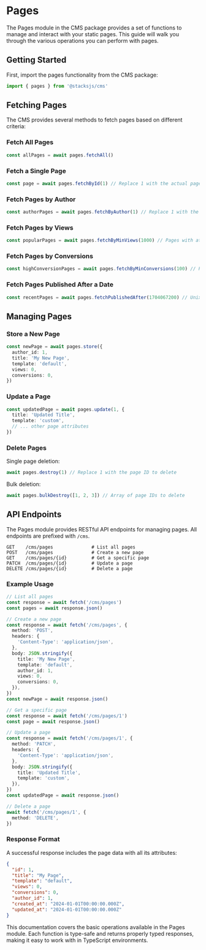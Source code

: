 # Pages

The Pages module in the CMS package provides a set of functions to manage and interact with your static pages. This guide will walk you through the various operations you can perform with pages.

## Getting Started

First, import the pages functionality from the CMS package:

```ts
import { pages } from '@stacksjs/cms'
```

## Fetching Pages

The CMS provides several methods to fetch pages based on different criteria:

### Fetch All Pages

```ts
const allPages = await pages.fetchAll()
```

### Fetch a Single Page

```ts
const page = await pages.fetchById(1) // Replace 1 with the actual page ID
```

### Fetch Pages by Author

```ts
const authorPages = await pages.fetchByAuthor(1) // Replace 1 with the author ID
```

### Fetch Pages by Views

```ts
const popularPages = await pages.fetchByMinViews(1000) // Pages with at least 1000 views
```

### Fetch Pages by Conversions

```ts
const highConversionPages = await pages.fetchByMinConversions(100) // Pages with at least 100 conversions
```

### Fetch Pages Published After a Date

```ts
const recentPages = await pages.fetchPublishedAfter(1704067200) // Unix timestamp
```

## Managing Pages

### Store a New Page

```ts
const newPage = await pages.store({
  author_id: 1,
  title: 'My New Page',
  template: 'default',
  views: 0,
  conversions: 0,
})
```

### Update a Page

```ts
const updatedPage = await pages.update(1, {
  title: 'Updated Title',
  template: 'custom',
  // ... other page attributes
})
```

### Delete Pages

Single page deletion:
```ts
await pages.destroy(1) // Replace 1 with the page ID to delete
```

Bulk deletion:
```ts
await pages.bulkDestroy([1, 2, 3]) // Array of page IDs to delete
```

## API Endpoints

The Pages module provides RESTful API endpoints for managing pages. All endpoints are prefixed with `/cms`.

```
GET    /cms/pages              # List all pages
POST   /cms/pages              # Create a new page
GET    /cms/pages/{id}         # Get a specific page
PATCH  /cms/pages/{id}         # Update a page
DELETE /cms/pages/{id}         # Delete a page
```

### Example Usage

```ts
// List all pages
const response = await fetch('/cms/pages')
const pages = await response.json()

// Create a new page
const response = await fetch('/cms/pages', {
  method: 'POST',
  headers: {
    'Content-Type': 'application/json',
  },
  body: JSON.stringify({
    title: 'My New Page',
    template: 'default',
    author_id: 1,
    views: 0,
    conversions: 0,
  }),
})
const newPage = await response.json()

// Get a specific page
const response = await fetch('/cms/pages/1')
const page = await response.json()

// Update a page
const response = await fetch('/cms/pages/1', {
  method: 'PATCH',
  headers: {
    'Content-Type': 'application/json',
  },
  body: JSON.stringify({
    title: 'Updated Title',
    template: 'custom',
  }),
})
const updatedPage = await response.json()

// Delete a page
await fetch('/cms/pages/1', {
  method: 'DELETE',
})
```

### Response Format

A successful response includes the page data with all its attributes:

```json
{
  "id": 1,
  "title": "My Page",
  "template": "default",
  "views": 0,
  "conversions": 0,
  "author_id": 1,
  "created_at": "2024-01-01T00:00:00.000Z",
  "updated_at": "2024-01-01T00:00:00.000Z"
}
```

This documentation covers the basic operations available in the Pages module. Each function is type-safe and returns properly typed responses, making it easy to work with in TypeScript environments.
